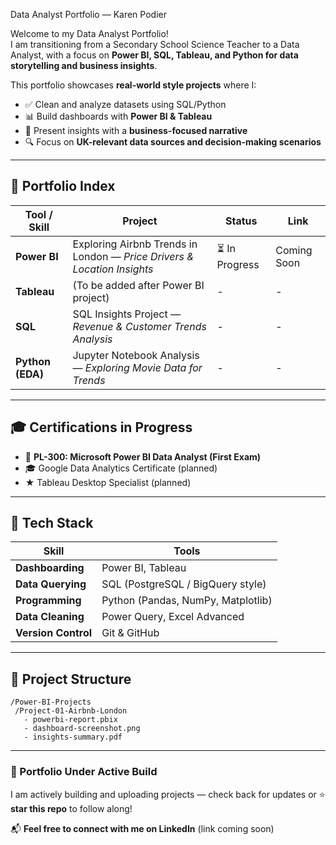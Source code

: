
Data Analyst Portfolio — Karen Podier

Welcome to my Data Analyst Portfolio!  
I am transitioning from a Secondary School Science Teacher to a Data Analyst, with a focus on **Power BI, SQL, Tableau, and Python for data storytelling and business insights**.

This portfolio showcases **real-world style projects** where I:
- ✅ Clean and analyze datasets using SQL/Python
- 📊 Build dashboards with **Power BI & Tableau**
- 🧠 Present insights with a **business-focused narrative**
- 🔍 Focus on **UK-relevant data sources and decision-making scenarios**

---

## 📌 Portfolio Index

| Tool / Skill | Project | Status | Link |
|--------------|--------|--------|------|
| **Power BI** | Exploring Airbnb Trends in London — *Price Drivers & Location Insights* | ⏳ In Progress | Coming Soon |
| **Tableau** | (To be added after Power BI project) | - | -
| **SQL** | SQL Insights Project — *Revenue & Customer Trends Analysis* | - | -
| **Python (EDA)** | Jupyter Notebook Analysis — *Exploring Movie Data for Trends* | - | -

---

## 🎓 Certifications in Progress
- 📌 **PL-300: Microsoft Power BI Data Analyst (First Exam)**
- 🎓 Google Data Analytics Certificate (planned)
- ★ Tableau Desktop Specialist (planned)

---

## 🚀 Tech Stack
| Skill | Tools |
|-------|------|
| **Dashboarding** | Power BI, Tableau |
| **Data Querying** | SQL (PostgreSQL / BigQuery style) |
| **Programming** | Python (Pandas, NumPy, Matplotlib) |
| **Data Cleaning** | Power Query, Excel Advanced |
| **Version Control** | Git & GitHub |

---

## 📂 Project Structure
```
/Power-BI-Projects
 /Project-01-Airbnb-London
   - powerbi-report.pbix
   - dashboard-screenshot.png
   - insights-summary.pdf
```

---

### 🚧 Portfolio Under Active Build
I am actively building and uploading projects — check back for updates or ⭐ **star this repo** to follow along!

📬 **Feel free to connect with me on LinkedIn** (link coming soon)

